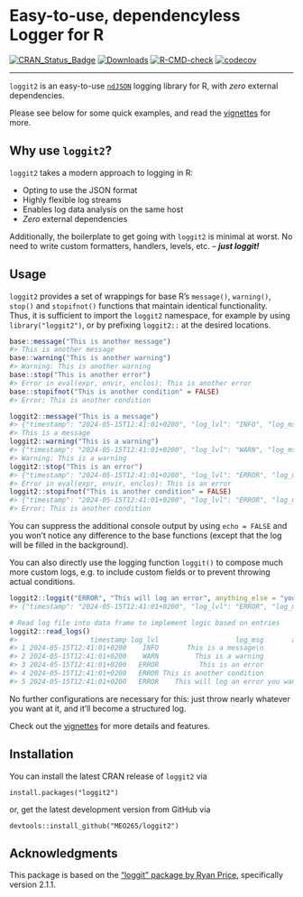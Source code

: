 # Easy-to-use, dependencyless Logger for R

<!-- badges: start -->

[![CRAN_Status_Badge](http://www.r-pkg.org/badges/version/loggit2)](https://cran.r-project.org/package=loggit2)
[![Downloads](https://cranlogs.r-pkg.org/badges/grand-total/loggit2)](https://cran.r-project.org/package=loggit2)
[![R-CMD-check](https://github.com/MEO265/loggit2/actions/workflows/R-CMD-check.yaml/badge.svg)](https://github.com/MEO265/loggit2/actions/workflows/R-CMD-check.yaml)
[![codecov](https://codecov.io/gh/MEO265/loggit2/graph/badge.svg)](https://codecov.io/gh/MEO265/loggit2)

------------------------------------------------------------------------

<!-- badges: end -->

`loggit2` is an easy-to-use
[`ndJSON`](https://github.com/ndjson/ndjson-spec) logging library for R,
with *zero* external dependencies.

Please see below for some quick examples, and read the
[vignettes](https://cran.r-project.org/web/packages/loggit2/vignettes/)
for more.

## Why use `loggit2`?

`loggit2` takes a modern approach to logging in R:

- Opting to use the JSON format
- Highly flexible log streams
- Enables log data analysis on the same host
- *Zero* external dependencies

Additionally, the boilerplate to get going with `loggit2` is minimal at
worst. No need to write custom formatters, handlers, levels, etc. –
***just loggit!***

## Usage

`loggit2` provides a set of wrappings for base R’s `message()`,
`warning()`, `stop()` and `stopifnot()` functions that maintain
identical functionality.  
Thus, it is sufficient to import the `loggit2` namespace, for example by
using `library("loggit2")`, or by prefixing `loggit2::` at the desired
locations.

``` r
base::message("This is another message")
#> This is another message
base::warning("This is another warning")
#> Warning: This is another warning
base::stop("This is another error")
#> Error in eval(expr, envir, enclos): This is another error
base::stopifnot("This is another condition" = FALSE)
#> Error: This is another condition

loggit2::message("This is a message")
#> {"timestamp": "2024-05-15T12:41:01+0200", "log_lvl": "INFO", "log_msg": "This is a message\n"}
#> This is a message
loggit2::warning("This is a warning")
#> {"timestamp": "2024-05-15T12:41:01+0200", "log_lvl": "WARN", "log_msg": "This is a warning"}
#> Warning: This is a warning
loggit2::stop("This is an error")
#> {"timestamp": "2024-05-15T12:41:01+0200", "log_lvl": "ERROR", "log_msg": "This is an error"}
#> Error in eval(expr, envir, enclos): This is an error
loggit2::stopifnot("This is another condition" = FALSE)
#> {"timestamp": "2024-05-15T12:41:01+0200", "log_lvl": "ERROR", "log_msg": "This is another condition"}
#> Error: This is another condition
```

You can suppress the additional console output by using `echo = FALSE`
and you won’t notice any difference to the base functions (except that
the log will be filled in the background).

You can also directly use the logging function `loggit()` to compose
much more custom logs, e.g. to include custom fields or to prevent
throwing actual conditions.

``` r
loggit2::loggit("ERROR", "This will log an error", anything_else = "you want to include")
#> {"timestamp": "2024-05-15T12:41:01+0200", "log_lvl": "ERROR", "log_msg": "This will log an error", "anything_else": "you want to include"}

# Read log file into data frame to implement logic based on entries
loggit2::read_logs()
#>                  timestamp log_lvl                   log_msg       anything_else
#> 1 2024-05-15T12:41:01+0200    INFO       This is a message\n                <NA>
#> 2 2024-05-15T12:41:01+0200    WARN         This is a warning                <NA>
#> 3 2024-05-15T12:41:01+0200   ERROR          This is an error                <NA>
#> 4 2024-05-15T12:41:01+0200   ERROR This is another condition                <NA>
#> 5 2024-05-15T12:41:01+0200   ERROR    This will log an error you want to include
```

No further configurations are necessary for this: just throw nearly
whatever you want at it, and it’ll become a structured log.

Check out the
[vignettes](https://cran.r-project.org/web/packages/loggit2/vignettes/)
for more details and features.

## Installation

You can install the latest CRAN release of `loggit2` via

    install.packages("loggit2")

or, get the latest development version from GitHub via

    devtools::install_github("MEO265/loggit2")

## Acknowledgments

This package is based on the [“loggit” package by Ryan
Price](https://github.com/ryapric/loggit), specifically version 2.1.1.
